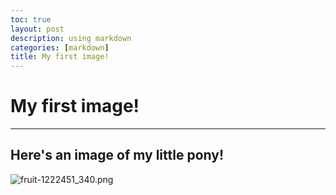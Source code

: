 ```yaml
---
toc: true
layout: post
description: using markdown
categories: [markdown]
title: My first image!
---
```

# My first image!

---
## Here's an image of my little pony!

![fruit-1222451_340.png]({{https://pixabay.com/photos/fruit-mango-parts-png-yellow-1222451/}}/images/fruit-1222451_340.png)




[^1]: This is the footnote.


